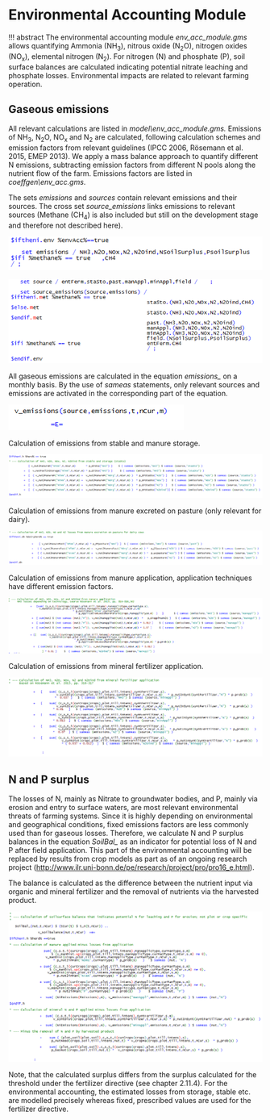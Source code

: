 
# Environmental Accounting Module


!!! abstract
    The environmental accounting module *env\_acc\_module.gms* allows quantifying Ammonia (NH<sub>3</sub>), nitrous oxide (N<sub>2</sub>O), nitrogen oxides (NO<sub>x</sub>), elemental nitrogen (N<sub>2</sub>). For nitrogen (N) and phosphate (P), soil surface balances are calculated indicating potential nitrate leaching and phosphate losses. Environmental impacts are related to relevant farming operation.

## Gaseous emissions

All relevant calculations are listed in *model\\env\_acc\_module.gms.*
Emissions of NH<sub>3</sub>, N<sub>2</sub>O, NO<sub>x</sub> and N<sub>2</sub> are calculated, following
calculation schemes and emission factors from relevant guidelines (IPCC
2006, Rösemann et al. 2015, EMEP 2013). We apply a mass
balance approach to quantify different N emissions, subtracting emission
factors from different N pools along the nutrient flow of the farm.
Emissions factors are listed in *coeffgen\\env\_acc.gms*.

The sets *emissions* and *sources* contain relevant emissions and their
sources. The cross set *source\_emissions* links emissions to relevant
sources (Methane (CH<sub>4</sub>) is also included but still on the development
stage and therefore not described here).

![](../media/image151.png)

![](../media/image152.png)

All gaseous emissions are calculated in the equation *emissions\_* on a
monthly basis. By the use of *sameas* statements, only relevant sources
and emissions are activated in the corresponding part of the equation.

![](../media/image153.png)

Calculation of emissions from stable and manure storage.

![](../media/image154.png)

Calculation of emissions from manure excreted on pasture (only relevant
for dairy).

![](../media/image155.png)

Calculation of emissions from manure application, application techniques
have different emission factors.

![](../media/image156.png)

Calculation of emissions from mineral fertilizer application.

![](../media/image157.png)

## N and P surplus

The losses of N, mainly as Nitrate to groundwater bodies, and P, mainly
via erosion and entry to surface waters, are most relevant environmental
threats of farming systems. Since it is highly depending on
environmental and geographical conditions, fixed emissions factors are
less commonly used than for gaseous losses. Therefore, we calculate N
and P surplus balances in the equation *SoilBal\_* as an indicator for
potential loss of N and P after field application. This part of the
environmental accounting will be replaced by results from crop models as
part as of an ongoing research project
(<http://www.ilr.uni-bonn.de/pe/research/project/pro/pro16_e.html>).

The balance is calculated as the difference between the nutrient input
via organic and mineral fertilizer and the removal of nutrients via the
harvested product.

![](../media/image158.png)

Note, that the calculated surplus differs from the surplus calculated
for the threshold under the fertilizer directive (see chapter 2.11.4).
For the environmental accounting, the estimated losses from storage,
stable etc. are modelled precisely whereas fixed, prescribed values are
used for the fertilizer directive.

